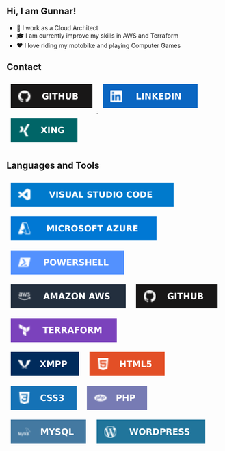 ## Hi, I am Gunnar!  
- 💼 I work as a Cloud Architect
- 🎓 I am currently improve my skills in AWS and Terraform
- :heart: I love riding my motobike and playing Computer Games


## Contact  
<a href="https://github.com/goebelcloud" target="_blank">
<img style="margin: 10px" src="https://github.com/goebelcloud/goebelcloud/blob/main/images/github.svg" alt="Git" />
</a>
<a href="https://linkedin.com/in/gunnar-g-5726bb124" target="_blank">
<img style="margin: 10px" src="https://github.com/goebelcloud/goebelcloud/blob/main/images/linkedin.svg" alt="Linkedin" />
</a>  
<a href="https://www.xing.com/profile/Gunnar_Goebel3/" target="_blank">
<img style="margin: 10px" src="https://github.com/goebelcloud/goebelcloud/blob/main/images/xing.svg" alt="Xing" />
</a>  

## Languages and Tools  
<div align="left">  
<img style="margin: 10px" src="https://github.com/goebelcloud/goebelcloud/blob/main/images/vscode.svg" alt="Visual Studio CodeAmazon Web Services" />  
<img style="margin: 10px" src="https://github.com/goebelcloud/goebelcloud/blob/main/images/MSAzure.svg" alt="Microsoft Azure" />  
<img style="margin: 10px" src="https://github.com/goebelcloud/goebelcloud/blob/main/images/PowerShell.svg" alt="PowerShell" />  
<img style="margin: 10px" src="https://github.com/goebelcloud/goebelcloud/blob/main/images/AWS.svg" alt="Amazon Web Services" />
<img style="margin: 10px" src="https://github.com/goebelcloud/goebelcloud/blob/main/images/github.svg" alt="Git" />
<img style="margin: 10px" src="https://github.com/goebelcloud/goebelcloud/blob/main/images/Terraform.svg" alt="Terraform" /> <br />
<img style="margin: 10px" src="https://github.com/goebelcloud/goebelcloud/blob/main/images/XMPP.svg" alt="XMPP" />
<img style="margin: 10px" src="https://github.com/goebelcloud/goebelcloud/blob/main/images/HTML5.svg" alt="HTML5" />  
<img style="margin: 10px" src="https://github.com/goebelcloud/goebelcloud/blob/main/images/CSS3.svg" alt="CSS3" />  
<img style="margin: 10px" src="https://github.com/goebelcloud/goebelcloud/blob/main/images/PHP.svg" alt="PHP" />  
<img style="margin: 10px" src="https://github.com/goebelcloud/goebelcloud/blob/main/images/MYSQL.svg" alt="MySQL" />
<img style="margin: 10px" src="https://github.com/goebelcloud/goebelcloud/blob/main/images/wordpress.svg" alt="WordPress" />  
</div>  
